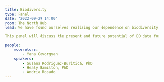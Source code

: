 ```yaml
---
title: Biodiversity
type: Panel
date: '2022-09-29 14:00'
room: The North Hub
lead: We have found ourselves realizing our dependence on biodiversity while at the same time increasingly documenting its decline. Right now, nations around the world are developing a global biodiversity framework to be adopted at the 15th UN Biodiversity Conference (CBD COP-15) this December in Canada. Corporations are seeking ways to measure and monitor their biodiversity impacts as a component of ESG reporting. Earth Observation (EO) has an essential role in assessing and communicating the status and trends of biodiversity. 

This panel will discuss the present and future potential of EO data for biodiversity conservation decision support. How EO data together with *in situ* data can be transformed into conservation intelligence directly applicable to stakeholders from national to local levels? How can open data and international public-private partnerships support the transformational change needed to reverse the current trend of biodiversity loss? What are the main opportunities and challenges to make this change a reality?

people:
    moderators: 
        - Yana Gevorgyan
    speakers:
        - Susana Rodriguez-Buriticá, PhD
        - Healy Hamilton, PhD
        - Andria Rosado
---
```


